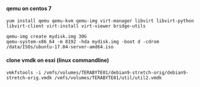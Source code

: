 #### qemu on centos 7 

```
yum install qemu qemu-kvm qemu-img virt-manager libvirt libvirt-python libvirt-client virt-install virt-viewer bridge-utils

qemu-img create mydisk.img 30G
qemu-system-x86_64 -m 8192 -hda mydisk.img -boot d -cdrom /data/ISOs/ubuntu-17.04-server-amd64.iso
```

#### clone vmdk on esxi (linux commandline)
```
vmkfstools -i /vmfs/volumes/TERABYTE01/debian9-stretch-orig/debian9-stretch-orig.vmdk /vmfs/volumes/TERABYTE01/util/util2.vmdk
```

